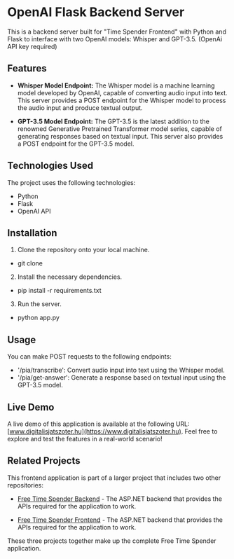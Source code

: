 # OpenAI Flask Backend Server

This is a backend server built for "Time Spender Frontend" with Python and Flask to interface with two OpenAI models: Whisper and GPT-3.5.
(OpenAi API key required)

## Features

- **Whisper Model Endpoint:** The Whisper model is a machine learning model developed by OpenAI, capable of converting audio input into text. This server provides a POST endpoint for the Whisper model to process the audio input and produce textual output.

- **GPT-3.5 Model Endpoint:** The GPT-3.5 is the latest addition to the renowned Generative Pretrained Transformer model series, capable of generating responses based on textual input. This server also provides a POST endpoint for the GPT-3.5 model.

## Technologies Used

The project uses the following technologies:

- Python
- Flask
- OpenAI API

## Installation

1. Clone the repository onto your local machine.
- git clone [<repo-link>](https://github.com/szilgyigbor/speech-gpt-backend)
  
2. Install the necessary dependencies.
- pip install -r requirements.txt

3. Run the server.
- python app.py

## Usage
  
You can make POST requests to the following endpoints:
- '/pia/transcribe': Convert audio input into text using the Whisper model.
- '/pia/get-answer': Generate a response based on textual input using the GPT-3.5 model.

## Live Demo

A live demo of this application is available at the following URL: [www.digitalisjatszoter.hu](https://www.digitalisjatszoter.hu). Feel free to explore and test the features in a real-world scenario!

## Related Projects

This frontend application is part of a larger project that includes two other repositories:

- [Free Time Spender Backend](https://github.com/szilgyigbor/free_time_spender_web) - The ASP.NET backend that provides the APIs required for the application to work.

- [Free Time Spender Frontend](https://github.com/szilgyigbor/time-spender-frontend) - The ASP.NET backend that provides the APIs required for the application to work.

These three projects together make up the complete Free Time Spender application.
  
